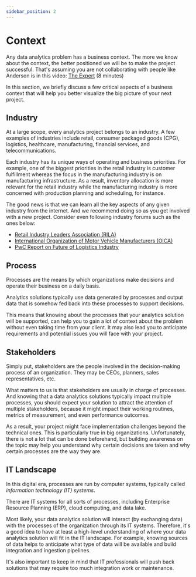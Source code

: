 ```yaml
---
sidebar_position: 2
---
```

# Context

Any data analytics problem has a business context. The more we know about 
the context, the better positioned we will be to make the project 
successful. That's assuming you are not collaborating with people like 
Anderson is in this video: [The Expert][the_expert] (8 minutes)

In this section, we briefly discuss a few critical aspects of a business 
context that will help you better visualize the big picture of your next 
project.

## Industry
At a large scope, every analytics project belongs to an industry. A few 
examples of industries include retail, consumer packaged goods (CPG), 
logistics,  healthcare, manufacturing, financial services, and 
telecommunications.

Each industry has its unique ways of operating and business priorities. For 
example, one of the biggest priorities in the retail industry is customer 
fulfillment whereas the focus in the manufacturing industry is on 
manufacturing infrastructure. As a result, inventory allocation is more 
relevant for the retail industry while the manufacturing industry is more 
concerned with production planning and scheduling, for instance.

The good news is that we can learn all the key aspects of any given industry 
from the internet. And we recommend doing so as you get involved with a new 
project. Consider even following industry forums such as the ones below:
- [Retail Industry Leaders Association (RILA)][RILA]
- [International Organization of Motor Vehicle Manufacturers (OICA)][OICA]
- [PwC Report on Future of Logistics Industry][PwC]

## Process
Processes are the means by which organizations make decisions and operate 
their business on a daily basis.

Analytics solutions typically use data generated by processes and output 
data that is somehow fed back into these processes to support decisions.

This means that knowing about the processes that your analytics solution 
will be supported, can help you to gain a lot of context about the problem 
without even taking time from your client. It may also lead you to
anticipate requirements and potential issues you will face with your project.

## Stakeholders
Simply put, stakeholders are the people involved in the decision-making 
process of an organization. They may be CEOs, planners, sales
representatives, etc.

What matters to us is that stakeholders are usually in charge of processes. 
And knowing that a data analytics solutions typically impact multiple 
processes, you should expect your solution to attract the attention of 
multiple stakeholders, because it might impact their working routines, 
metrics of measurement, and even performance outcomes.

As a result, your project might face implementation challenges beyond the 
technical ones. This is particularly true in big organizations. 
Unfortunately, there is not a lot that can be done beforehand, but building 
awareness on the topic may help you understand why certain decisions are 
taken and why certain processes are the way they are.

## IT Landscape
In this digital era, processes are run by computer systems, typically 
called *information technology (IT) systems*.

There are IT systems for all sorts of processes, including Enterprise 
Resource Planning (ERP), cloud computing, and data lake.

Most likely, your data analytics solution will interact (by exchanging data) 
with the processes of the organization through its IT systems. Therefore, 
it's a good idea to have at least a high-level understanding of where your 
data analytics solution will fit in the IT landscape. For example, knowing 
sources of data helps to anticipate what type of data will be available and 
build integration and ingestion pipelines.

It's also important to keep in mind that IT professionals will push back 
solutions that may require too much integration work or maintenance.

[the_expert]: https://www.youtube.com/watch?v=BKorP55Aqvg
[RILA]: https://www.rila.org/
[OICA]: https://www.oica.net/
[PwC]: https://www.pwc.com/sg/en/publications/assets/future-of-the-logistics-industry.pdf